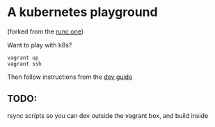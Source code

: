 # A kubernetes playground

(forked from the [runc one](https://github.com/totherme/runc-playground))

Want to play with k8s?

```
vagrant up
vagrant ssh
```

Then follow instructions from the [dev guide](https://github.com/kubernetes/community/blob/master/contributors/devel/development.md)

## TODO:
rsync scripts so you can dev outside the vagrant box, and build inside

